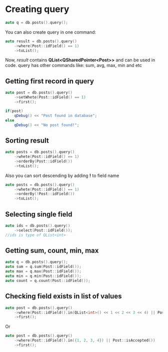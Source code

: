# Creating query
```cpp
auto q = db.posts().query();
```

You can also create query in one command:
```cpp
auto result = db.posts().query()
    ->where(Post::idField() == 1)
    ->toList();
```
Now, _result_ contains **QList\<QSharedPointer\<Post\>\>** and can be used in code. query has other commands like: sum, avg, max, min and etc

## Getting first record in query
```cpp
auto post = db.posts().query()
    ->setWhete(Post::idField() == 1)
    ->first();

if(post)
    qDebug() << "Post found in database";
else 
    qDebug() << "No post found!";

```
## Sorting result
```cpp
auto posts = db.posts().query()
    ->whete(Post::idField() == 1)
    ->orderBy(Post::idField())
    ->toList();
```
Also you can sort descending by adding **!** to field name
```cpp
auto posts = db.posts().query()
    ->whete(Post::idField() == 1)
    ->orderBy(!Post::idField())
    ->toList();
```

## Selecting single field
```cpp
auto ids = db.posts().query()
    ->select(Post::idField());
//ids is type of QList<int>
```
## Getting sum, count, min, max
```cpp
auto q = db.posts().query();
auto sum = q.sum(Post::idField());
auto max = q.max(Post::idField());
auto min = q.min(Post::idField());
auto count = q.count(Post::idField());
```

## Checking field exists in list of values
```cpp
auto post = db.posts().query()
    ->where(Post::idField().in(QList<int>() << 1 << 2 << 3 << 4) || Post::isAccepted())
    ->first();
```
Or
```cpp
auto post = db.posts().query()
    ->where(Post::idField().in({1, 2, 3, 4}) || Post::isAccepted())
    ->first();
```